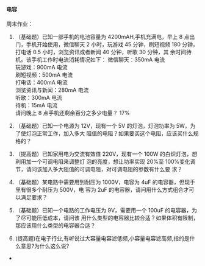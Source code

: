 #### 电容
周末作业：
1. （基础题）已知一部手机的电池容量为 4200mAH,手机充满电，早上 8 点出门，手机开始使用，微信聊天
2 小时，玩游戏 45 分钟，刷短视频 180 分钟，打电话 0.5 小时，浏览资讯或者新闻 40 分钟，听歌 30 分钟，其
余时间待机。该手机工作时电流消耗情况如下： 
微信聊天：350mA 电流                   
玩游戏：900mA 电流                       
刷短视频：500mA 电流                   
打电话：400mA 电流                       
浏览资讯与新闻：280mA 电流       
听歌：300mA 电流                           
待机：15mA 电流                             
请问晚上 8 点手机还剩余百分之多少电量？ 17%
 
 
2. （基础题）已知一个电源为 12V，现有一个 5V 的灯泡，灯泡功率为 5W，为了使灯泡正常工作，加入多大
阻值的电阻？如果要买这个电阻，应该买什么规格的？ 
 
 
3. （提高题）已知家用电为交流有效值 220V，现有一个 100W 的白炽灯泡，想利用加一个可调电阻来调整灯
泡的亮度，想让功率实现 20%至 100%变化调节，请问该加入多大阻值的可调电阻，对可调电阻的参数有什么要
求？ 
 
4. （基础题）某电路中需要用到耐压为 1000V，电容为 4uF 的电容器，但现手里有很多个耐压为 500V，电
容为 2uF 的电容器，请问用什么方式组合才可以满足要求？ 
 
5. （基础题）已知一个电路的工作电压为 9V，需要用一个 100uF 的电容器，为了尽可能压低成本，请问该
用什么类型的电容器比较合适？如果体积有限制，那应该用什么类型的电容器合适？ 
 
6. (提高题)在电子行业,有听说过大容量电容滤低频,小容量电容滤高频,指的是什么意思?为什么这么说? 
- 